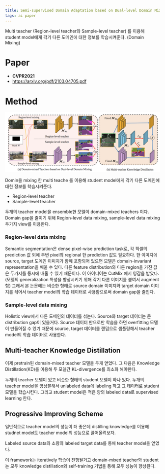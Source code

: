 ```yaml
---
title: Semi-supervised Domain Adaptation based on Dual-level Domain Mixing for Semantic Segmentation
tags: ai paper
---
```


Multi teacher (Region-level teacher와 Sample-level teacher) 를 이용해 student model에게 각기 다른 도메인에 대한 정보를 학습시켜준다. (Domain Mixing)

<!--more-->

# Paper

- **CVPR2021**
- https://arxiv.org/pdf/2103.04705.pdf

# Method

![](/assets/images/21-09-04-domain-adaptation-dual-level-domain-mixing-SSDA%20framework.png)

Domin을 mixing 한 multi teache 를 이용해 student model에게 각기 다른 도메인에 대한 정보를 학습시켜준다.

- Region-level teacher
- Sample-level teacher

두개의 teacher model을 ensemble한 모델이 domain-mixed teachers 이다.  
Domain gap을 줄이기 위해 Region-level data mixing, sample-level data mixing 두가지 view를 이용한다.

### Region-level data mixing

Semantic segmentation은 dense pixel-wise prediction task로, 각 픽셀의 prediction 값 외에 주변 pixel의 regional 한 prediction 값도 필요하다. 한 이미지에 source, target 도메인 이미지가 함께 포함되어 있으면 모델은 domain-invariant representation을 배울 수 있다. 다른 feature distribution와 다른 region을 가진 값은 두가지를 동시에 배울 수 있기 때문이다. 이 아이디어는 CutMix 에서 영감을 받았다. (모델의 generalization 특성을 향상시키기 위해 각기 다른 이미지를 붙여서 augment 함) 그래서 본 논문에는 비슷한 형태로 source domain 이미지와 target domain 이미지를 섞어서 teacher model의 학습 데이터로 사용함으로써 domain gap을 줄인다. 

### Sample-level data mixing

Holistic view에서 다른 도메인의 데이터를 섞는다. Source와 target 데이터는 큰 distribution gap이 있을거다. Source 데이터 만으로만 학습을 하면 overfitting 모델이 만들어질 수 있기 때문에 source, target 데이터를 랜덤으로 샘플링해서 teacher model의 학습 데이터로 사용한다.

## Multi-teacher Knowledge Distillation

이제 pretrain된 domain-mixed teacher 모델을 두개 얻었다. 그 다음은 Knowledge Distillation(KD)를 이용해 두 모델간 KL-divergence를 최소화 해야한다. 

두개의 teacher 모델이 있고 비슷한 형태의 student 모델이 하나 있다. 두개의 teacher model을 앙상블해서 unlabeled data에 labeling 하고 그 데이터로 student 모델을 학습시킨다. 그리고 student model은 적은 양의 labeled data로 supervised learning  한다.

## Progressive Improving Scheme

일반적으로 teacher model의 성능이 더 좋은데 distilling knowledge를 이용해 studnet model도 teacher model의 성능으로 끌어올려보자. 

Labeled source data와 소량의 labeled target data를 통해 teacher model을 얻었다. 

이 framework는 iteratively 학습이 진행될거고 domain-mixed teacher와 student는 모두 knowledge distillation와 self-training 기법을 통해 모두 성능이 향상된다.